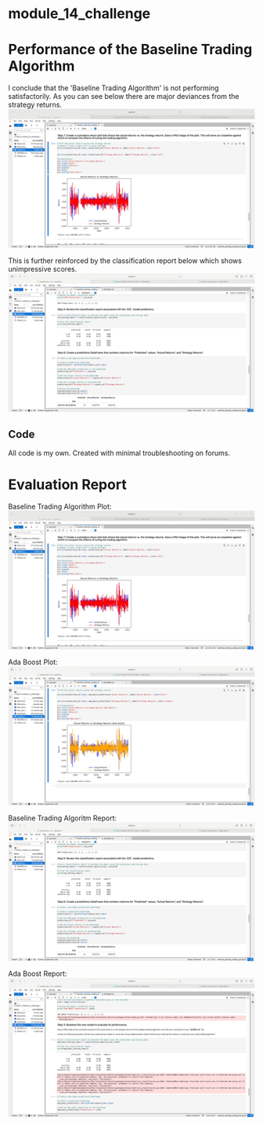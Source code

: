 # module_14_challenge

# Performance of the Baseline Trading Algorithm
I conclude that the 'Baseline Trading Algorithm' is not performing satisfactorily. As you can see below there are major deviances from the strategy returns.
![Alt text](best_plot.png)

This is further reinforced by the classification report below which shows unimpressive scores.
![Alt text](classification_report.png)

## Code
All code is my own. Created with minimal troubleshooting on forums.

# Evaluation Report
Baseline Trading Algorithm Plot:
![Alt text](best_plot.png)

Ada Boost Plot:
![Alt text](ada_plot.png)

Baseline Trading Algoritm Report:
![Alt text](classification_report.png)

Ada Boost Report:
![Alt text](ada_classification_report.png)